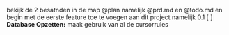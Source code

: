 bekijk de 2 besatnden in de map @plan namelijk @prd.md en @todo.md en begin met de eerste feature toe te voegen aan dit project namelijk 0.1 [ ] **Database Opzetten:** maak gebruik van al de cursorrules 